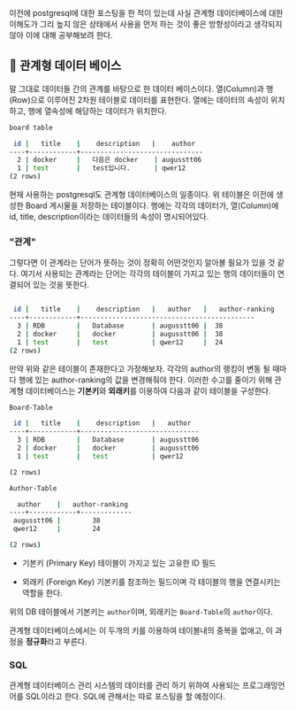 이전에 postgresql에 대한 포스팅을 한 적이 있는데 사실 관계형 데이터베이스에 대한 이해도가 그리 높지 않은 상태에서 사용을 먼저 하는 것이 좋은 방향성이라고 생각되지 않아 이에 대해 공부해보려 한다.

## 📌 관계형 데이터 베이스

말 그대로 데이터들 간의 관계를 바탕으로 한 데이터 베이스이다.
열(Column)과 행(Row)으로 이루어진 2차원 테이블로 데이터를 표현한다.
열에는 데이터의 속성이 위치하고, 행에 열속성에 해당하는 데이터가 위치한다.

```bash
board table

 id |   title    |    description   |    author
----+------------+-------------------------------
  2 | docker     |   다음은 docker    | augusstt06
  1 | test       |   test입니다.      | qwer12
(2 rows)
```

현재 사용하는 postgresql도 관계형 데이터베이스의 일종이다.
위 테이블은 이전에 생성한 Board 게시물을 저장하는 테이블이다. 행에는 각각의 데이터가, 열(Column)에 id, title, description이라는 데이터들의 속성이 명시되어있다.

### "관계"

그렇다면 이 관계라는 단어가 뜻하는 것이 정확히 어떤것인지 알아볼 필요가 있을 것 같다.
여기서 사용되는 관계라는 단어는 각각의 테이블이 가지고 있는 행의 데이터들이 연결되어 있는 것을 뜻한다.

```bash

 id |   title    |    description   |   author   |   author-ranking
----+------------+--------------------------------------------
  3 | RDB        |   Database       | augusstt06 |  38
  2 | docker     |   docker         | augusstt06 |  38
  1 | test       |   test           | qwer12     |  24
(2 rows)
```

만약 위와 같은 테이블이 존재한다고 가정해보자.
각각의 author의 랭킹이 변동 될 때마다 행에 있는 author-ranking의 값을 변경해줘야 한다.
이러한 수고를 줄이기 위해 관계형 데이터베이스는 **기본키**와 **외래키**를 이용하여 다음과 같이 테이블을 구성한다.

```bash
Board-Table

 id |   title    |    description   |   author
----+------------+------------------------------
  3 | RDB        |   Database       | augusstt06
  2 | docker     |   docker         | augusstt06
  1 | test       |   test           | qwer12

(2 rows)
```

```bash
Author-Table

  author    |   author-ranking
----+------------+-------------
 augusstt06 |        38
 qwer12     |        24

(2 rows)
```

- 기본키 (Primary Key)
  테이블이 가지고 있는 고유한 ID 필드

- 외래키 (Foreign Key)
  기본키를 참조하는 필드이며 각 테이블의 행을 연결시키는 역할을 한다.

위의 DB 테이블에서 기본키는 `author`이며, 외래키는 `Board-Table`의 `author`이다.

관계형 데이터베이스에서는 이 두개의 키를 이용하여 테이블내의 중복을 없애고, 이 과정을 **정규화**라고 부른다.

### SQL

관계형 데이터베이스 관리 시스템의 데이터를 관리 하기 위하여 사용되는 프로그래밍언어를 SQL이라고 한다.
SQL에 관해서는 따로 포스팅을 할 예정이다.
